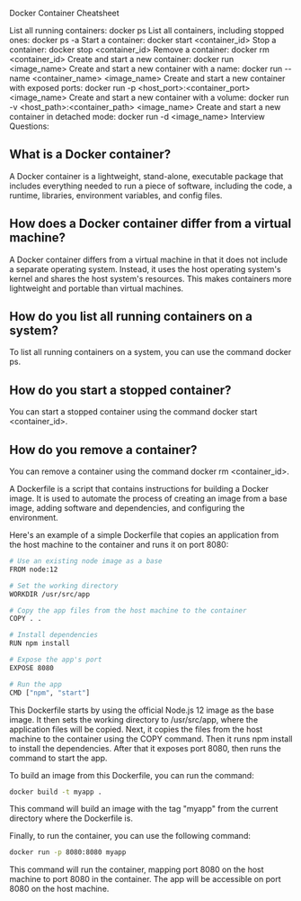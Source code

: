 Docker Container Cheatsheet

List all running containers: docker ps
List all containers, including stopped ones: docker ps -a
Start a container: docker start <container_id>
Stop a container: docker stop <container_id>
Remove a container: docker rm <container_id>
Create and start a new container: docker run <image_name>
Create and start a new container with a name: docker run --name <container_name> <image_name>
Create and start a new container with exposed ports: docker run -p <host_port>:<container_port> <image_name>
Create and start a new container with a volume: docker run -v <host_path>:<container_path> <image_name>
Create and start a new container in detached mode: docker run -d <image_name>
Interview Questions:

## What is a Docker container?
A Docker container is a lightweight, stand-alone, executable package that includes everything needed to run a piece of software, including the code, a runtime, libraries, environment variables, and config files.

## How does a Docker container differ from a virtual machine?
A Docker container differs from a virtual machine in that it does not include a separate operating system. Instead, it uses the host operating system's kernel and shares the host system's resources. This makes containers more lightweight and portable than virtual machines.

## How do you list all running containers on a system?
To list all running containers on a system, you can use the command docker ps.

## How do you start a stopped container?
You can start a stopped container using the command docker start <container_id>.

## How do you remove a container?
You can remove a container using the command docker rm <container_id>.

A Dockerfile is a script that contains instructions for building a Docker image. It is used to automate the process of creating an image from a base image, adding software and dependencies, and configuring the environment.

Here's an example of a simple Dockerfile that copies an application from the host machine to the container and runs it on port 8080:
```bash
# Use an existing node image as a base
FROM node:12

# Set the working directory
WORKDIR /usr/src/app

# Copy the app files from the host machine to the container
COPY . .

# Install dependencies
RUN npm install

# Expose the app's port
EXPOSE 8080

# Run the app
CMD ["npm", "start"]

```


This Dockerfile starts by using the official Node.js 12 image as the base image. It then sets the working directory to /usr/src/app, where the application files will be copied. Next, it copies the files from the host machine to the container using the COPY command. Then it runs npm install to install the dependencies. After that it exposes port 8080, then runs the command to start the app.

To build an image from this Dockerfile, you can run the command:
```bash
docker build -t myapp .
```
This command will build an image with the tag "myapp" from the current directory where the Dockerfile is.

Finally, to run the container, you can use the following command:

```bash
docker run -p 8080:8080 myapp

```
This command will run the container, mapping port 8080 on the host machine to port 8080 in the container. The app will be accessible on port 8080 on the host machine.